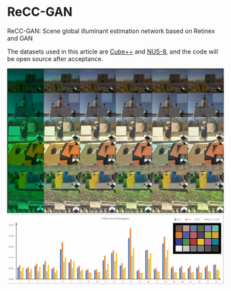# ReCC-GAN
ReCC-GAN: Scene global illuminant estimation network based on Retinex and GAN

The datasets used in this article are [Cube++](https://github.com/Visillect/CubePlusPlus/) and [NUS-8](https://cvil.eecs.yorku.ca/projects/public_html/illuminant/illuminant.html), and the code will be open source after acceptance.
 
![result.png](result.png "相对路径演示") <!-- 此路径表示图片和MD文件，处于同一目录 -->
![fig4.png](fig4.png "相对路径演示") <!-- 此路径表示图片和MD文件，处于同一目录 -->
